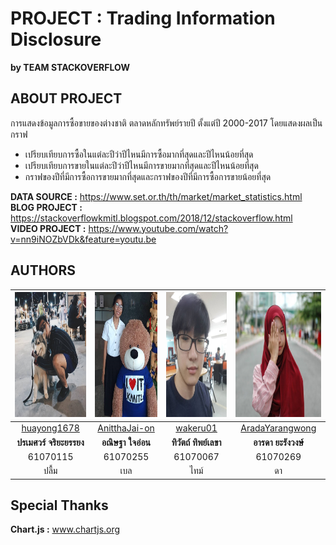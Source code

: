 # PROJECT : Trading Information Disclosure
**by TEAM STACKOVERFLOW**

## ABOUT PROJECT
การแสดงข้อมูลการซื้อขายของต่างชาติ ตลาดหลักทรัพย์รายปี ตั้งแต่ปี 2000-2017 โดยแสดงผลเป็นกราฟ
- เปรียบเทียบการซื้อในแต่ละปีว่าปีไหนมีการซื้อมากที่สุดและปีไหนน้อยที่สุด
- เปรียบเทียบการขายในแต่ละปีว่าปีไหนมีการขายมากที่สุดและปีไหนน้อยที่สุด
- กราฟของปีที่มีการซื้อการขายมากที่สุดและกราฟของปีที่มีการซื้อการขายน้อยที่สุด

**DATA SOURCE     :**   https://www.set.or.th/th/market/market_statistics.html
<br>**BLOG PROJECT    :**   https://stackoverflowkmitl.blogspot.com/2018/12/stackoverflow.html
<br>**VIDEO PROJECT   :**   https://www.youtube.com/watch?v=nn9iNOZbVDk&feature=youtu.be

## AUTHORS
<img src="AUTHORS/A.jpg" width="200px" height="200px"> |<img src="AUTHORS/B.jpg" width="200px" height="200px">|<img src="AUTHORS/C.jpg" width="200px" height="200px">|<img src="AUTHORS/D.jpg" width="200px" height="200px">
:---:|:---:|:---:|:---:
[huayong1678](https://github.com/huayong1678)|[AnitthaJai-on](https://github.com/AnitthaJai-on)|[wakeru01](https://github.com/wakeru01)|[AradaYarangwong](https://github.com/AradaYarangwong)
**ปรเมศวร์ จริยะยรรยง**|**อณิษฐา ใจอ่อน**|**ทิวัตถ์ ทิพย์เลขา**|**อารดา ยะรังวงษ์**
61070115|61070255|61070067|61070269
ปลื้ม|เบล|ไทม์|ดา

## Special Thanks
**Chart.js  :** www.chartjs.org
